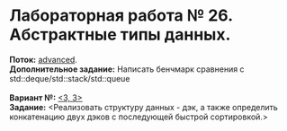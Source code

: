 ﻿# Лабораторная работа № 26. Абстрактные типы данных.
**Поток:** <ins>advanced</ins>.</br>**Дополнительное задание:** Написать бенчмарк сравнения с std::deque/std::stack/std::queue</br></br>**Вариант №:** <ins><3, 3></ins></br>**Задание:** <Реализовать структуру данных - дэк, а также определить конкатенацию двух дэков с последующей быстрой сортировкой.>
